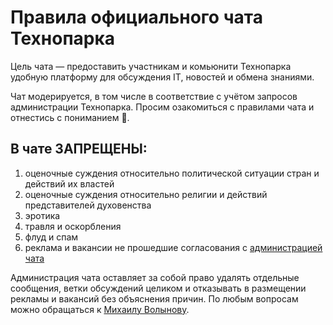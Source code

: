 # Правила официального чата Технопарка

Цель чата — предоставить участникам и комьюнити Технопарка удобную платформу для обсуждения IT, новостей и обмена знаниями.

Чат модерируется, в том числе в соответствие с учётом запросов администрации Технопарка. Просим озакомиться с правилами чата и отнестись с пониманием 🙏.

## В чате ЗАПРЕЩЕНЫ:
1. оценочные суждения относительно политической ситуации стран и действий их властей
1. оценочные суждения относительно религии и действий представителей духовенства
1. эротика
1. травля и оскорбления
1. флуд и спам
1. реклама и вакансии не прошедшие согласования с [администрацией чата](https://t.me/StealthTech)

Администрация чата оставляет за собой право удалять отдельные сообщения, ветки обсуждений целиком и отказывать в размещении рекламы и вакансий без объяснения причин. По любым вопросам можно обращаться к [Михаилу Волынову](https://t.me/StealthTech).